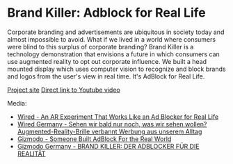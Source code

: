 # Brand Killer: Adblock for Real Life

Corporate branding and advertisements are ubiquitous in society today and almost impossible to avoid. What if we lived in a world where consumers were blind to this surplus of corporate branding? Brand Killer is a technology demonstration that envisions a future in which consumers can use augmented reality to opt out corporate influence. We built a head mounted display which uses computer vision to recognize and block brands and logos from the user's view in real time. It's AdBlock for Real Life.

[Project site](http://jonathandub.in/cognizance/)
[Direct link to Youtube video](https://www.youtube.com/watch?v=eDPn7MGxPjs)

Media:
- [Wired - An AR Experiment That Works Like an Ad Blocker for Real Life](http://www.wired.com/2015/01/adblock-real-life-adblock-real-life/)
- [Wired Germany -  Sehen wir bald nur noch, was wir sehen wollen? Augmented-Reality-Brille verbannt Werbung aus unserem Alltag](https://www.wired.de/collection/latest/die-augmented-reality-brille-brand-killer-ist-der-adblocker-fur-den-alltag)
- [Gizmodo - Someone Built AdBlock For the Real World ](http://gizmodo.com/someone-built-adblock-for-the-real-world-1682420151)
- [Gizmodo Germany - BRAND KILLER: DER ADBLOCKER FÜR DIE REALITÄT](http://www.gizmodo.de/2015/01/30/brand-killer-der-adblocker-fuer-die-realitaet.html)